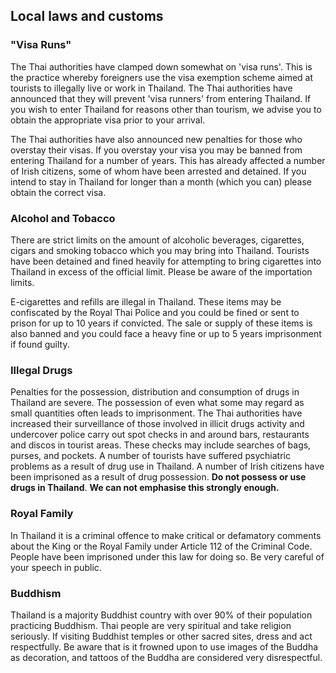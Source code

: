 ## Local laws and customs

### **"Visa Runs"**

The Thai authorities have clamped down somewhat on 'visa runs'. This is the practice whereby foreigners use the visa exemption scheme aimed at tourists to illegally live or work in Thailand. The Thai authorities have announced that they will prevent 'visa runners' from entering Thailand. If you wish to enter Thailand for reasons other than tourism, we advise you to obtain the appropriate visa prior to your arrival.

The Thai authorities have also announced new penalties for those who overstay their visas. If you overstay your visa you may be banned from entering Thailand for a number of years. This has already affected a number of Irish citizens, some of whom have been arrested and detained. If you intend to stay in Thailand for longer than a month (which you can) please obtain the correct visa.

### **Alcohol and Tobacco**

There are strict limits on the amount of alcoholic beverages, cigarettes, cigars and smoking tobacco which you may bring into Thailand. Tourists have been detained and fined heavily for attempting to bring cigarettes into Thailand in excess of the official limit. Please be aware of the importation limits.

E-cigarettes and refills are illegal in Thailand. These items may be confiscated by the Royal Thai Police and you could be fined or sent to prison for up to 10 years if convicted. The sale or supply of these items is also banned and you could face a heavy fine or up to 5 years imprisonment if found guilty.

### **Illegal Drugs**

Penalties for the possession, distribution and consumption of drugs in Thailand are severe. The possession of even what some may regard as small quantities often leads to imprisonment. The Thai authorities have increased their surveillance of those involved in illicit drugs activity and undercover police carry out spot checks in and around bars, restaurants and discos in tourist areas. These checks may include searches of bags, purses, and pockets. A number of tourists have suffered psychiatric problems as a result of drug use in Thailand. A number of Irish citizens have been imprisoned as a result of drug possession. **Do not possess or use drugs in Thailand**. **We can not emphasise this strongly enough.**

### **Royal Family**

In Thailand it is a criminal offence to make critical or defamatory comments about the King or the Royal Family under Article 112 of the Criminal Code. People have been imprisoned under this law for doing so. Be very careful of your speech in public.

### **Buddhism**

Thailand is a majority Buddhist country with over 90% of their population practicing Buddhism. Thai people are very spiritual and take religion seriously. If visiting Buddhist temples or other sacred sites, dress and act respectfully. Be aware that is it frowned upon to use images of the Buddha as decoration, and tattoos of the Buddha are considered very disrespectful.